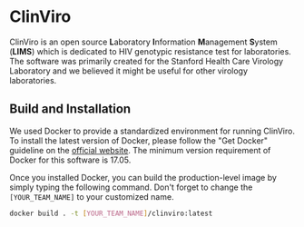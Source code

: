 ClinViro
========

ClinViro is an open source **L**aboratory **I**nformation **M**anagement **S**ystem (**LIMS**) which is dedicated to HIV genotypic resistance test for laboratories. The software was primarily created for the Stanford Health Care Virology Laboratory and we believed it might be useful for other virology laboratories.

Build and Installation
----------------------

We used Docker to provide a standardized environment for running ClinViro. To install the latest version of Docker, please follow the "Get Docker" guideline on the [official website](https://www.docker.com/). The minimum version requirement of Docker for this software is 17.05.

Once you installed Docker, you can build the production-level image by simply typing the following command. Don't forget to change the `[YOUR_TEAM_NAME]` to your customized name.

```sh
docker build . -t [YOUR_TEAM_NAME]/clinviro:latest
```
